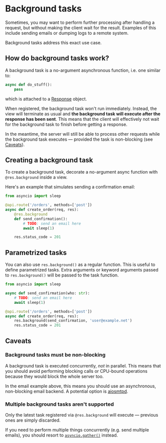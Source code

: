 # Background tasks

Sometimes, you may want to perform further processing after handling a request, but without making the client wait for the result. Examples of this include sending emails or dumping logs to a remote system.

Background tasks address this exact use case.

## How do background tasks work?

A background task is a no-argument asynchronous function, i.e. one similar to:

```python
async def do_stuff():
    pass
```

which is attached to a [Response] object.

When registered, the background task won't run immediately. Instead, the view will terminate as usual and **the background task will execute after the response has been sent**. This means that the client will effectively not wait for the background task to finish before getting a response.

In the meantime, the server will still be able to process other requests while the background task executes — provided the task is non-blocking (see [Caveats](#caveats)).

## Creating a background task

To create a background task, decorate a no-argument async function with `@res.background` inside a view.

Here's an example that simulates sending a confirmation email:

```python
from asyncio import sleep

@api.route('/orders', methods=['post'])
async def create_order(req, res):
    @res.background
    def send_confirmation():
        # TODO: send an email here
        await sleep(1)

    res.status_code = 201
```

## Parametrized tasks

You can also use `res.background()` as a regular function. This is useful to define parametrized tasks. Extra arguments or keyword arguments passed to `res.background()` will be passed to the task function.

```python
from asyncio import sleep

async def send_confirmation(who: str):
    # TODO: send an email here
    await sleep(1)

@api.route('/orders', methods=['post'])
async def create_order(req, res):
    res.background(send_confirmation, 'user@example.net')
    res.status_code = 201
```

## Caveats

### Background tasks must be non-blocking

A background task is executed concurrently, *not* in parallel. This means that you should avoid performing blocking calls or CPU-bound operations because they would block the whole server too.

In the email example above, this means you should use an asynchronous, non-blocking email backend. A potential option is [aiosmtpd](https://github.com/aio-libs/aiosmtpd).

### Multiple background tasks aren't supported

Only the latest task registered via `@res.background` will execute — previous ones are simply discarded.

If you need to perform multiple things concurrently (e.g. send multiple emails), you should resort to [`asyncio.gather()`](https://docs.python.org/3/library/asyncio-task.html#asyncio.gather) instead.

[Response]: ../http/responses.md
